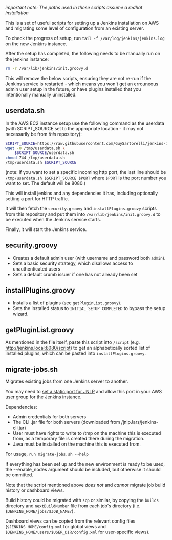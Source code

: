 _important note: The paths used in these scripts assume a redhat installation_

This is a set of useful scripts for setting up a Jenkins installation on AWS and migrating some level of configuration from an existing server.

To check the progress of setup, run `tail -f /var/log/jenkins/jenkins.log` on the new Jenkins instance.

After the setup has completed, the following needs to be manually run on the jenkins instance:
```bash
rm -r /var/lib/jenkins/init.groovy.d
```
This will remove the below scripts, ensuring they are not re-run if the Jenkins service is restarted - which means you won't get an errouneous admin user setup in the future, or have plugins installed that you intentionally manually uninstalled.

## userdata.sh

In the AWS EC2 instance setup use the following command as the userdata (with SCRIPT_SOURCE set to the appropriate location - it may not necessarily be from _this_ repository):

```bash
SCRIPT_SOURCE=https://raw.githubusercontent.com/GuySartorelli/jenkins-init-files/master
wget -O /tmp/userdata.sh \
    $SCRIPT_SOURCE/userdata.sh
chmod 744 /tmp/userdata.sh
/tmp/userdata.sh $SCRIPT_SOURCE
```
(note: If you want to set a specific incoming http port, the last line should be `/tmp/userdata.sh $SCRIPT_SOURCE $PORT` where `$PORT` is the port number you want to set. The default will be 8080.)

This will install jenkins and any dependencies it has, including optionally setting a port for HTTP traffic.

It will then fetch the `security.groovy` and `installPlugins.groovy` scripts from this repository and put them into `/var/lib/jenkins/init.groovy.d` to be executed when the Jenkins service starts.

Finally, it will start the Jenkins service.

## security.groovy

- Creates a default admin user (with username and password both `admin`).
- Sets a basic security strategy, which disallows access to unauthenticated users
- Sets a default crumb issuer if one has not already been set

## installPlugins.groovy

- Installs a list of plugins (see `getPluginList.groovy`).
- Sets the installed status to `INITIAL_SETUP_COMPLETED` to bypass the setup wizard.

## getPluginList.groovy

As mentioned in the file itself, paste this script into `/script` (e.g. http://jenkins.local:8080/script) to get an alphabetically sorted list of installed plugins, which can be pasted into `installPlugins.groovy`.

## migrate-jobs.sh

Migrates existing jobs from one Jenkins server to another.

You may need to [set a static port for JNLP](https://wiki.jenkins.io/display/JENKINS/Jenkins+CLI#JenkinsCLI-ConfiguringTCP/IPportforCLIandagents.) and allow this port in your AWS user group for the Jenkins instance.

Dependencies:
- Admin credentials for both servers
- The CLI .jar file for both servers (downloaded from /jnlpJars/jenkins-cli.jar)
- User must have rights to write to /tmp on the machine this is executed from, as a temporary file is created there during the migration.
- Java must be installed on the machine this is executed from.

For usage, `run migrate-jobs.sh --help`

If everything has been set up and the new environment is ready to be used, the --enable_nodes argument should be included, but otherwise it should be ommitted.

Note that the script mentioned above _does not_ and _cannot_ migrate job build history or dashboard views.

Build history could be migrated with `scp` or similar, by copying the `builds` directory and `nextBuildNumber` file from each job's directory (i.e. `$JENKINS_HOME/jobs/$JOB_NAME/`).

Dashboard views can be copied from the relevant config files (`$JENKINS_HOME/config.xml` for global views and `$JENKINS_HOME/users/$USER_DIR/config.xml` for user-specific views).